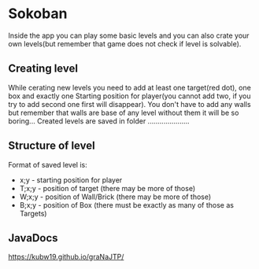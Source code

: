 # Sokoban
Inside the app you can play some basic levels and you can also crate your own levels(but remember that game does not check if level is solvable).
## Creating level
While cerating new levels you need to add at least one target(red dot), one box and exactly one Starting position for player(you cannot add two, if you try to add second one first will disappear).
You don't have to add any walls but remember that walls are base of any level without them it will be so boring...
Created levels are saved in folder ..................... 
## Structure of level
Format of saved level is:
* x;y - starting position for player
* T;x;y - position of target (there may be more of those)
* W;x;y - position of Wall/Brick (there may be more of those)
* B;x;y - position of Box (there must be exactly as many of those as Targets)

## JavaDocs
https://kubw19.github.io/graNaJTP/
